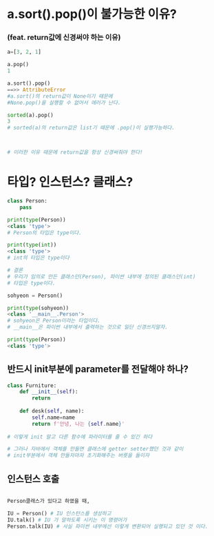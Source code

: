 # a.sort().pop()이 불가능한 이유?



### (feat. return값에 신경써야 하는 이유)

```python
a=[3, 2, 1]

a.pop()
1

a.sort().pop()
==>> AttributeError 
#a.sort()의 return값이 None이기 때문에
#None.pop()을 실행할 수 없어서 에러가 난다.

sorted(a).pop()
3
# sorted(a)의 return값은 list기 때문에 .pop()이 실행가능하다.



# 이러한 이유 때문에 return값을 항상 신경써줘야 한다!

```



# 타입? 인스턴스? 클래스?

```python
class Person:
    pass

print(type(Person))
<class 'type'>
# Person의 타입은 type이다.

print(type(int))
<class 'type'>
# int의 타입은 type이다

# 결론
# 우리가 임의로 만든 클래스던(Person), 파이썬 내부에 정의된 클래스던(int)
# 타입은 type이다.
```

```python
sohyeon = Person()

print(type(sohyeon))
<class '__main__.Person'>
# sohyeon은 Person이라는 타입이다. 
# __main__은 파이썬 내부에서 출력하는 것으로 일단 신경쓰지말자.

print(type(Person))
<class 'type'>
```



## 반드시 init부분에 parameter를 전달해야 하나?



```python
class Furniture:
    def __init__(self): 
        return
        
    def desk(self, name):
        self.name=name
        return f'안녕, 나는 {self.name}'
    
# 이렇게 init 말고 다른 함수에 파라미터를 줄 수 있긴 하다

# 그러나 자바에서 객체를 만들면 클래스에 getter setter했던 것과 같이
# init부분에서 객체 만들자마자 초기화해주는 버릇을 들이자
```





## 인스턴스 호출

```python

Person클래스가 있다고 하였을 때,

IU = Person() # IU 인스턴스를 생성하고
IU.talk() # IU 가 말하도록 시키는 이 명령어가
Person.talk(IU) # 사실 파이썬 내부에선 이렇게 변환되어 실행되고 있던 것 이다.
```